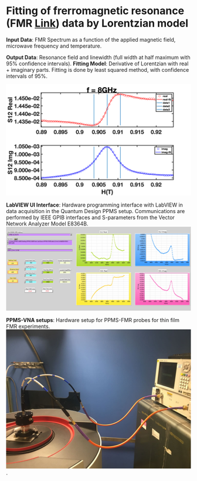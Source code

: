 # Fitting of frerromagnetic resonance (FMR [Link](https://en.wikipedia.org/wiki/Ferromagnetic_resonance)) data by Lorentzian model

**Input Data**: FMR Spectrum as a function of the applied magnetic field, microwave frequency and temperature.

**Output Data**: Resonance field and linewidth (full width at half maximum with 95% confidence intervals).
**Fitting Model**: Derivative of Lorentzian with real + imaginary parts. Fitting is done by least squared method, with confidence intervals of 95%.

![Image](https://github.com/YCHEN-NYU/FMR/blob/master/data/8GHz_060K.png?raw=true)

**LabVIEW UI Interface**: Hardware programming interface with LabVIEW in data acquisition in the Quantum Design PPMS setup. Communications are performed by IEEE GPIB interfaces and S-parameters from the Vector Network Analyzer Model E8364B.
![Image](https://github.com/YCHEN-NYU/FMR/blob/master/ui-LabVIEW/LabVIEW_UI.jpeg)

**PPMS-VNA setups**: Hardware setup for PPMS-FMR probes for thin film FMR experiments.
![Image](https://github.com/YCHEN-NYU/FMR/blob/master/setup-hardware/PPMS-VNA%20setup.jpeg).
